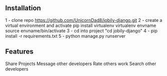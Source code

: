 ## Installation
1 - clone repo https://github.com/UnicornDad8/jobily-django.git
2 - create a virtual environment and activate
pip install virtualenv
virtualenv envname
source envname/bin/activate
3 - cd into project "cd jobily-django"
4 - pip install -r requirements.txt
5 - python manage.py runserver

## Features
Share Projects
Message other developers
Rate others work
Search other developers